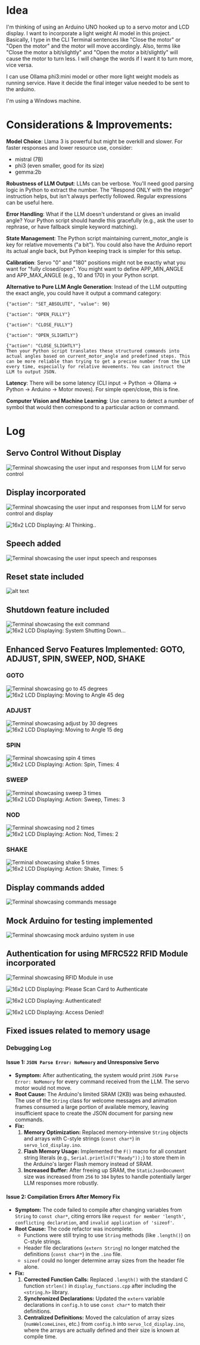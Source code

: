 # Idea

I'm thinking of using an Arduino UNO hooked up to a servo motor and LCD display.
I want to incorporate a light weight AI model in this project.
Basically, I type in the CLI Terminal sentences like "Close the motor" or "Open the motor" and the motor will move accordingly. Also, terms like "Close the motor a bit/slightly" and "Open the motor a bit/slightly" will cause the motor to turn less. I will change the words if I want it to turn more, vice versa.

I can use Ollama phi3:mini model or other more light weight models as running service. Have it decide the final integer value needed to be sent to the arduino.

I'm using a Windows machine.

# Considerations & Improvements:

**Model Choice**: Llama 3 is powerful but might be overkill and slower. For faster responses and lower resource use, consider:

- mistral (7B)
- phi3 (even smaller, good for its size)
- gemma:2b

**Robustness of LLM Output**: LLMs can be verbose. You'll need good parsing logic in Python to extract the number. The "Respond ONLY with the integer" instruction helps, but isn't always perfectly followed. Regular expressions can be useful here.

**Error Handling**: What if the LLM doesn't understand or gives an invalid angle? Your Python script should handle this gracefully (e.g., ask the user to rephrase, or have fallback simple keyword matching).

**State Management**: The Python script maintaining current_motor_angle is key for relative movements ("a bit"). You could also have the Arduino report its actual angle back, but Python keeping track is simpler for this setup.

**Calibration**: Servo "0" and "180" positions might not be exactly what you want for "fully closed/open". You might want to define APP_MIN_ANGLE and APP_MAX_ANGLE (e.g., 10 and 170) in your Python script.

**Alternative to Pure LLM Angle Generation**:
Instead of the LLM outputting the exact angle, you could have it output a command category:

    {"action": "SET_ABSOLUTE", "value": 90}

    {"action": "OPEN_FULLY"}

    {"action": "CLOSE_FULLY"}

    {"action": "OPEN_SLIGHTLY"}

    {"action": "CLOSE_SLIGHTLY"}
    Then your Python script translates these structured commands into actual angles based on current_motor_angle and predefined steps. This can be more reliable than trying to get a precise number from the LLM every time, especially for relative movements. You can instruct the LLM to output JSON.

**Latency**: There will be some latency (CLI input -> Python -> Ollama -> Python -> Arduino -> Motor moves). For simple open/close, this is fine.

**Computer Vision and Machine Learning**: Use camera to detect a number of symbol that would then correspond to a particular action or command.

# Log
## Servo Control Without Display

![Terminal showcasing the user input and responses from LLM for servo control](terminal-basic-servo-msg.png)

## Display incorporated

![Terminal showcasing the user input and responses from LLM for servo control and display](terminal-thinking-msg.png)

![16x2 LCD Displaying: AI Thinking..](display-ai-thinking.jpg)

## Speech added

![Terminal showcasing the user input speech and responses](terminal-speech-msg.png)

## Reset state included

![alt text](terminal-reset-msg.png)

## Shutdown feature included

![Terminal showcasing the exit command](terminal-exit-msg.png)
![16x2 LCD Displaying: System Shutting Down...](display-shutdown.jpg)

## Enhanced Servo Features Implemented: GOTO, ADJUST, SPIN, SWEEP, NOD, SHAKE
### GOTO
![Terminal showcasing go to 45 degrees](terminal-goto45-msg.png)
![16x2 LCD Displaying: Moving to Angle 45 deg](display-goto45.jpg)
### ADJUST
![Terminal showcasing adjust by 30 degrees](terminal-adjust30-msg.png)
![16x2 LCD Displaying: Moving to Angle 15 deg](display-adjust30.jpg)
### SPIN
![Terminal showcasing spin 4 times](terminal-spin4-msg.png)
![16x2 LCD Displaying: Action: Spin, Times: 4](display-spin4.jpg)
### SWEEP
![Terminal showcasing sweep 3 times](terminal-sweep3-msg.png)
![16x2 LCD Displaying: Action: Sweep, Times: 3](display-sweep3.jpg)
### NOD
![Terminal showcasing nod 2 times](terminal-nod2-msg.png)
![16x2 LCD Displaying: Action: Nod, Times: 2](display-nod2.jpg)
### SHAKE
![Terminal showcasing shake 5 times](terminal-shake5-msg.png)
![16x2 LCD Displaying: Action: Shake, Times: 5](display-shake5.jpg)

## Display commands added

![Terminal showcasing commands message](terminal-commands-msg.png)

## Mock Arduino for testing implemented

![Terminal showcasing mock arduino system in use](terminal-mock-system-msg.png)

## Authentication for using MFRC522 RFID Module incorporated

![Terminal showcasing RFID Module in use](terminal-rfid-module-msg.png)

![16x2 LCD Displaying: Please Scan Card to Authenticate](display-auth.jpg)

![16x2 LCD Displaying: Authenticated!](display-auth-authenticated.jpg)

![16x2 LCD Displaying: Access Denied!](display-auth-access-denied.jpg)


## Fixed issues related to memory usage

### Debugging Log

#### Issue 1: `JSON Parse Error: NoMemory` and Unresponsive Servo

*   **Symptom:** After authenticating, the system would print `JSON Parse Error: NoMemory` for every command received from the LLM. The servo motor would not move.
*   **Root Cause:** The Arduino's limited SRAM (2KB) was being exhausted. The use of the `String` class for welcome messages and animation frames consumed a large portion of available memory, leaving insufficient space to create the JSON document for parsing new commands.
*   **Fix:**
    1.  **Memory Optimization:** Replaced memory-intensive `String` objects and arrays with C-style strings (`const char*`) in `servo_lcd_display.ino`.
    2.  **Flash Memory Usage:** Implemented the `F()` macro for all constant string literals (e.g., `Serial.println(F("Ready"));`) to store them in the Arduino's larger Flash memory instead of SRAM.
    3.  **Increased Buffer:** After freeing up SRAM, the `StaticJsonDocument` size was increased from `256` to `384` bytes to handle potentially larger LLM responses more robustly.

#### Issue 2: Compilation Errors After Memory Fix

*   **Symptom:** The code failed to compile after changing variables from `String` to `const char*`, citing errors like `request for member 'length'`, `conflicting declaration`, and `invalid application of 'sizeof'`.
*   **Root Cause:** The code refactor was incomplete.
    *   Functions were still trying to use `String` methods (like `.length()`) on C-style strings.
    *   Header file declarations (`extern String`) no longer matched the definitions (`const char*`) in the `.ino` file.
    *   `sizeof` could no longer determine array sizes from the header file alone.
*   **Fix:**
    1.  **Corrected Function Calls:** Replaced `.length()` with the standard C function `strlen()` in `display_functions.cpp` after including the `<string.h>` library.
    2.  **Synchronized Declarations:** Updated the `extern` variable declarations in `config.h` to use `const char*` to match their definitions.
    3.  **Centralized Definitions:** Moved the calculation of array sizes (`numWelcomeLines`, etc.) from `config.h` into `servo_lcd_display.ino`, where the arrays are actually defined and their size is known at compile time.
